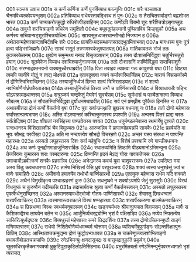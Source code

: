 001  सञ्जय उवाच
001a स कर्णं कर्णिना कर्णे पुनर्विव्याध फाल्गुनिः
001c शरैः पञ्चाशता चैनमविध्यत्कोपयन्भृशम्
002a प्रतिविव्याध राधेयस्तावद्भिरथ तं पुनः
002c स तैराचितसर्वाङ्गो बह्वशोभत भारत
003a कर्णं चाप्यकरोत्क्रुद्धो रुधिरोत्पीडवाहिनम्
003c कर्णोऽपि विबभौ शूरः शरैश्चित्रोऽसृगाप्लुतः
004a तावुभौ शरचित्राङ्गौ रुधिरेण समुक्षितौ
004c बभूवतुर्महात्मानौ पुष्पिताविव किङ्शुकौ
005a अथ कर्णस्य सचिवान्षट्शूरांश्चित्रयोधिनः
005c साश्वसूतध्वजरथान्सौभद्रो निजघान ह
006a अथेतरान्महेष्वासान्दशभिर्दशभिः शरैः
006c प्रत्यविध्यदसम्भ्रान्तस्तदद्भुतमिवाभवत्
007a मागधस्य पुनः पुत्रं हत्वा षड्भिरजिह्मगैः
007c साश्वं ससूतं तरुणमश्वकेतुमपातयत्
008a मार्तिकावतकं भोजं ततः कुञ्जरकेतनम्
008c क्षुरप्रेण समुन्मथ्य ननाद विसृजञ्शरान्
009a तस्य दौःशासनिर्विद्ध्वा चतुर्भिश्चतुरो हयान्
009c सूतमेकेन विव्याध दशभिश्चार्जुनात्मजम्
010a ततो दौःशासनिं कार्ष्णिर्विद्ध्वा सप्तभिराशुगैः
010c संरम्भाद्रक्तनयनो वाक्यमुच्चैरथाब्रवीत्
011a पिता तवाहवं त्यक्त्वा गतः कापुरुषो यथा
011c दिष्ट्या त्वमपि जानीषे योद्धुं न त्वद्य मोक्ष्यसे
012a एतावदुक्त्वा वचनं कर्मारपरिमार्जितम्
012c नाराचं विससर्जास्मै तं द्रौणिस्त्रिभिराच्छिनत्
013a तस्यार्जुनिर्ध्वजं छित्त्वा शल्यं त्रिभिरताडयत्
013c तं शल्यो नवभिर्बाणैर्गार्ध्रपत्रैरताडयत्
014a तस्यार्जुनिर्ध्वजं छित्त्वा उभौ च पार्ष्णिसारथी
014c तं विव्याधायसैः षड्भिः सोऽपक्रामद्रथान्तरम्
015a शत्रुञ्जयं चन्द्रकेतुं मेघवेगं सुवर्चसम्
015c सूर्यभासं च पञ्चैतान्हत्वा विव्याध सौबलम्
016a तं सौबलस्त्रिभिर्विद्ध्वा दुर्योधनमथाब्रवीत्
016c सर्व एनं प्रमथ्नीमः पुरैकैकं हिनस्ति नः
017a अथाब्रवीत्तदा द्रोणं कर्णो वैकर्तनो वृषा
017c पुरा सर्वान्प्रमथ्नाति ब्रूह्यस्य वधमाशु नः
018a ततो द्रोणो महेष्वासः सर्वांस्तान्प्रत्यभाषत
018c अस्ति वोऽस्यान्तरं कश्चित्कुमारस्य प्रपश्यति
019a अन्वस्य पितरं ह्यद्य चरतः सर्वतोदिशम्
019c शीघ्रतां नरसिंहस्य पाण्डवेयस्य पश्यत
020a धनुर्मण्डलमेवास्य रथमार्गेषु दृश्यते
020c सन्दधानस्य विशिखाञ्शीघ्रं चैव विमुञ्चतः
021a आरुजन्निव मे प्राणान्मोहयन्नपि सायकैः
021c प्रहर्षयति मा भूयः सौभद्रः परवीरहा
022a अति मा नन्दयत्येष सौभद्रो विचरन्रणे
022c अन्तरं यस्य संरब्धा न पश्यन्ति महारथाः
023a अस्यतो लघुहस्तस्य दिशः सर्वा महेषुभिः
023c न विशेषं प्रपश्यामि रणे गाण्डीवधन्वनः
024a अथ कर्णः पुनर्द्रोणमाहार्जुनिशरार्दितः
024c स्थातव्यमिति तिष्ठामि पीड्यमानोऽभिमन्युना
025a तेजस्विनः कुमारस्य शराः परमदारुणाः
025c क्षिण्वन्ति हृदयं मेऽद्य घोराः पावकतेजसः
026a तमाचार्योऽब्रवीत्कर्णं शनकैः प्रहसन्निव
026c अभेद्यमस्य कवचं युवा चाशुपराक्रमः
027a उपदिष्टा मया अस्य पितुः कवचधारणा
027c तामेष निखिलां वेत्ति ध्रुवं परपुरञ्जयः
028a शक्यं त्वस्य धनुश्छेत्तुं ज्यां च बाणैः समाहितैः
028c अभीशवो हयाश्चैव तथोभौ पार्ष्णिसारथी
029a एतत्कुरु महेष्वास राधेय यदि शक्यते
029c अथैनं विमुखीकृत्य पश्चात्प्रहरणं कुरु
030a सधनुष्को न शक्योऽयमपि जेतुं सुरासुरैः
030c विरथं विधनुष्कं च कुरुष्वैनं यदीच्छसि
031a तदाचार्यवचः श्रुत्वा कर्णो वैकर्तनस्त्वरन्
031c अस्यतो लघुहस्तस्य पृषत्कैर्धनुराच्छिनत्
032a अश्वानस्यावधीद्भोजो गौतमः पार्ष्णिसारथी
032c शेषास्तु छिन्नधन्वानं शरवर्षैरवाकिरन्
033a त्वरमाणास्त्वराकाले विरथं षण्महारथाः
033c शरवर्षैरकरुणा बालमेकमवाकिरन्
034a स छिन्नधन्वा विरथः स्वधर्ममनुपालयन्
034c खड्गचर्मधरः श्रीमानुत्पपात विहायसम्
035a मार्गैः स कैशिकाद्यैश्च लाघवेन बलेन च
035c आर्जुनिर्व्यचरद्व्योम्नि भृशं वै पक्षिराडिव
036a मय्येव निपतत्येष सासिरित्यूर्ध्वदृष्टयः
036c विव्यधुस्तं महेष्वासाः समरे छिद्रदर्शिनः
037a तस्य द्रोणोऽच्छिनन्मुष्टौ खड्गं मणिमयत्सरुम्
037c राधेयो निशितैर्बाणैर्व्यधमच्चर्म चोत्तमम्
038a व्यसिचर्मेषुपूर्णाङ्गः सोऽन्तरिक्षात्पुनः क्षितिम्
038c आस्थितश्चक्रमुद्यम्य द्रोणं क्रुद्धोऽभ्यधावत
039a स चक्ररेणूज्ज्वलशोभिताङ्गो बभावतीवोन्नतचक्रपाणिः
039c रणेऽभिमन्युः क्षणदासुभद्रः स वासुभद्रानुकृतिं प्रकुर्वन्
040a स्रुतरुधिरकृतैकरागवक्त्रो भ्रुकुटिपुटाकुटिलोऽतिसिंहनादः
040c प्रभुरमितबलो रणेऽभिमन्युर्नृपवरमध्यगतो भृशं व्यराजत्

